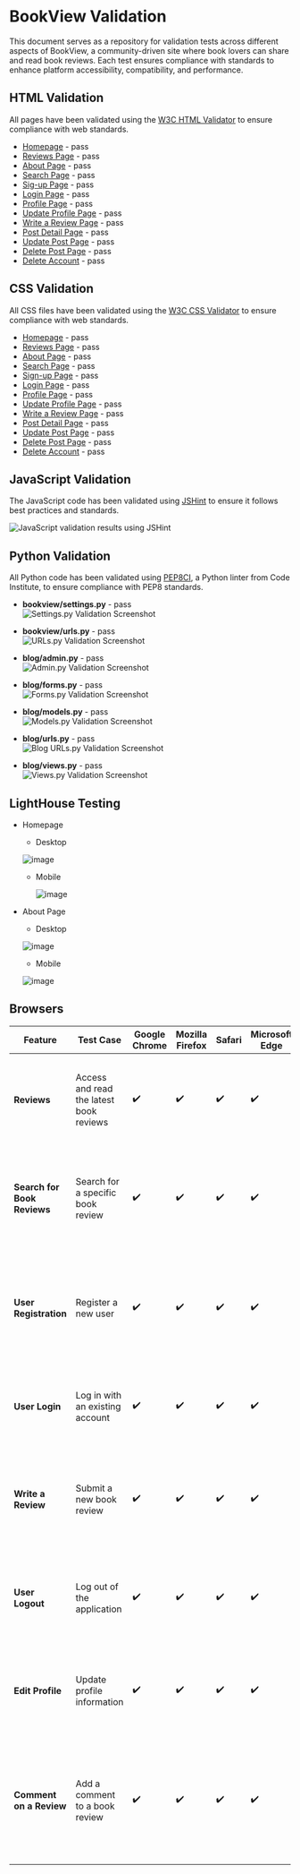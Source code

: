 # BookView Validation

This document serves as a repository for validation tests across different aspects of BookView, a community-driven site where book lovers can share and read book reviews. Each test ensures compliance with standards to enhance platform accessibility, compatibility, and performance.


## HTML Validation

All pages have been validated using the [W3C HTML Validator](https://validator.w3.org/) to ensure compliance with web standards.

- [Homepage](https://validator.w3.org/nu/?doc=https%3A%2F%2Fbookviewc-7148162b5406.herokuapp.com%2F) - pass
- [Reviews Page](https://validator.w3.org/nu/?doc=https%3A%2F%2Fbookviewc-7148162b5406.herokuapp.com%2Freviews%2F) - pass
- [About Page](https://validator.w3.org/nu/?doc=https%3A%2F%2Fbookviewc-7148162b5406.herokuapp.com%2Fabout%2F) - pass
- [Search Page](https://validator.w3.org/nu/?doc=https%3A%2F%2Fbookviewc-7148162b5406.herokuapp.com%2Fsearch%2F%3Fq%3Dharry) - pass
- [Sig-up Page](https://validator.w3.org/nu/?doc=https%3A%2F%2Fbookviewc-7148162b5406.herokuapp.com%2Fsignup%2F) - pass
- [Login Page](https://validator.w3.org/nu/?doc=https%3A%2F%2Fbookviewc-7148162b5406.herokuapp.com%2Flogin%2F) - pass
- [Profile Page](https://validator.w3.org/nu/?doc=https%3A%2F%2Fbookviewc-7148162b5406.herokuapp.com%2Fprofile%2Fbookview) - pass
- [Update Profile Page](https://validator.w3.org/nu/?doc=https%3A%2F%2Fbookviewc-7148162b5406.herokuapp.com%2Fprofile%2Fupdate%2F) - pass
- [Write a Review Page](https://validator.w3.org/nu/?doc=https%3A%2F%2Fbookviewc-7148162b5406.herokuapp.com%2Flogin%2F%3Fnext%3D%2Fwrite-review%2F) - pass
- [Post Detail Page](https://validator.w3.org/nu/?doc=https%3A%2F%2Fbookviewc-7148162b5406.herokuapp.com%2Fpost%2Fharry-potter-and-the-deathly-hallows-by-jk-rowling%2F) - pass
- [Update Post Page](https://validator.w3.org/nu/?doc=https%3A%2F%2Fbookviewc-7148162b5406.herokuapp.com%2Fpost%2Fharry-potter-and-the-philosophers-stone%2Fedit%2F) - pass
- [Delete Post Page](https://validator.w3.org/nu/?doc=https%3A%2F%2Fbookviewc-7148162b5406.herokuapp.com%2Fpost%2Fharry-potter-and-the-philosophers-stone%2Fdelete%2F) - pass
- [Delete Account](https://validator.w3.org/nu/?doc=https%3A%2F%2Fbookviewc-7148162b5406.herokuapp.com%2Faccount%2Fdelete%2F%3F) - pass

## CSS Validation

All CSS files have been validated using the [W3C CSS Validator](https://jigsaw.w3.org/css-validator/) to ensure compliance with web standards.

- [Homepage](https://jigsaw.w3.org/css-validator/validator?uri=https%3A%2F%2Fbookviewc-7148162b5406.herokuapp.com%2F&profile=css3svg&usermedium=all&warning=1&vextwarning=&lang=en) - pass
- [Reviews Page](https://jigsaw.w3.org/css-validator/validator?uri=https%3A%2F%2Fbookviewc-7148162b5406.herokuapp.com%2Freviews&profile=css3svg&usermedium=all&warning=1&vextwarning=&lang=en) - pass
- [About Page](https://jigsaw.w3.org/css-validator/validator?uri=https%3A%2F%2Fbookviewc-7148162b5406.herokuapp.com%2Fabout&profile=css3svg&usermedium=all&warning=1&vextwarning=&lang=en) - pass
- [Search Page](https://jigsaw.w3.org/css-validator/validator?uri=https%3A%2F%2Fbookviewc-7148162b5406.herokuapp.com%2Fsearch&profile=css3svg&usermedium=all&warning=1&vextwarning=&lang=en) - pass
- [Sign-up Page](https://jigsaw.w3.org/css-validator/validator?uri=https%3A%2F%2Fbookviewc-7148162b5406.herokuapp.com%2Fsignup&profile=css3svg&usermedium=all&warning=1&vextwarning=&lang=en) - pass
- [Login Page](https://jigsaw.w3.org/css-validator/validator?uri=https%3A%2F%2Fbookviewc-7148162b5406.herokuapp.com%2Flogin&profile=css3svg&usermedium=all&warning=1&vextwarning=&lang=en) - pass
- [Profile Page](https://jigsaw.w3.org/css-validator/validator?uri=https%3A%2F%2Fbookviewc-7148162b5406.herokuapp.com%2Fprofile%2Fbookview&profile=css3svg&usermedium=all&warning=1&vextwarning=&lang=en) - pass
- [Update Profile Page](https://jigsaw.w3.org/css-validator/validator?uri=https%3A%2F%2Fbookviewc-7148162b5406.herokuapp.com%2Fprofile%2Fupdate&profile=css3svg&usermedium=all&warning=1&vextwarning=&lang=en) - pass
- [Write a Review Page](https://jigsaw.w3.org/css-validator/validator?uri=https%3A%2F%2Fbookviewc-7148162b5406.herokuapp.com%2Fwrite-review&profile=css3svg&usermedium=all&warning=1&vextwarning=&lang=en) - pass
- [Post Detail Page](https://jigsaw.w3.org/css-validator/validator?uri=https%3A%2F%2Fbookviewc-7148162b5406.herokuapp.com%2Fpost%2Fharry-potter-and-the-deathly-hallows-by-jk-rowling%2F&profile=css3svg&usermedium=all&warning=1&vextwarning=&lang=en) - pass
- [Update Post Page](https://jigsaw.w3.org/css-validator/validator?uri=https%3A%2F%2Fbookviewc-7148162b5406.herokuapp.com%2Fpost%2Fharry-potter-and-the-philosophers-stone%2Fedit%2F&profile=css3svg&usermedium=all&warning=1&vextwarning=&lang=en) - pass
- [Delete Post Page](https://jigsaw.w3.org/css-validator/validator?uri=https%3A%2F%2Fbookviewc-7148162b5406.herokuapp.com%2Fpost%2Fharry-potter-and-the-philosophers-stone%2Fdelete%2F&profile=css3svg&usermedium=all&warning=1&vextwarning=&lang=en) - pass
- [Delete Account](https://jigsaw.w3.org/css-validator/validator?uri=https%3A%2F%2Fbookviewc-7148162b5406.herokuapp.com%2Faccount%2Fdelete%2F%3F&profile=css3svg&usermedium=all&warning=1&vextwarning=&lang=en) - pass


## JavaScript Validation

The JavaScript code has been validated using [JSHint](https://jshint.com/) to ensure it follows best practices and standards.

![JavaScript validation results using JSHint](https://github.com/user-attachments/assets/f00acdda-b8fb-47a7-8104-7bf514e7013b)


## Python Validation

All Python code has been validated using [PEP8CI](https://pep8ci.herokuapp.com/), a Python linter from Code Institute, to ensure compliance with PEP8 standards.

- **bookview/settings.py** - pass  
![Settings.py Validation Screenshot](https://github.com/user-attachments/assets/2fabf82b-b57c-4de5-b56a-91895344176b)

- **bookview/urls.py** - pass  
![URLs.py Validation Screenshot](https://github.com/user-attachments/assets/83e5f950-25d3-4a1e-b4c5-7c6ca5930940)

- **blog/admin.py** - pass  
![Admin.py Validation Screenshot](https://github.com/user-attachments/assets/c3fe99e7-60ae-4117-b8b7-0aa63fc2308f)

- **blog/forms.py** - pass  
![Forms.py Validation Screenshot](https://github.com/user-attachments/assets/acc537a9-5811-447b-8a94-c9edfc424cfa)

- **blog/models.py** - pass  
![Models.py Validation Screenshot](https://github.com/user-attachments/assets/77809cd1-e2da-45d1-bfe5-4b8034f5f600)

- **blog/urls.py** - pass  
![Blog URLs.py Validation Screenshot](https://github.com/user-attachments/assets/dd103b45-d4c3-4094-83dc-6d409a67813d)

- **blog/views.py** - pass  
![Views.py Validation Screenshot](https://github.com/user-attachments/assets/14dfcda5-b6e6-4587-840a-7b318098a2ca)


## LightHouse Testing 
- Homepage 

  - Desktop

   ![image](https://github.com/user-attachments/assets/8bd6d73b-9109-4311-bc59-d21369e6280b)

  - Mobile

    ![image](https://github.com/user-attachments/assets/3ef3d794-db47-4e96-a555-6954dd9582fb)


- About Page 

   - Desktop

    ![image](https://github.com/user-attachments/assets/b6398176-7d4d-4a57-bb6e-42cd9965d4f1)

   - Mobile

    ![image](https://github.com/user-attachments/assets/00514dca-4810-4d5e-a14a-f5c23744a305)





## Browsers

| **Feature**                | **Test Case**                             | **Google Chrome** | **Mozilla Firefox** | **Safari**         | **Microsoft Edge** | **Outcome**                                                                                                                 |
|----------------------------|-------------------------------------------|-------------------|---------------------|---------------------|---------------------|-----------------------------------------------------------------------------------------------------------------------------|
| **Reviews**      | Access and read the latest book reviews   | ✔️                | ✔️                  | ✔️                  | ✔️                  | Successfully redirects to the detailed view of the selected book review on all tested browsers.                            |
| **Search for Book Reviews**| Search for a specific book review         | ✔️                | ✔️                  | ✔️                  | ✔️                  | Displays relevant reviews with excerpts and "Read full post" links on all tested browsers.                                 |
| **User Registration**      | Register a new user                       | ✔️                | ✔️                  | ✔️                  | ✔️                  | User is registered, logged in, and redirected to the homepage across all tested browsers.                                  |
| **User Login**             | Log in with an existing account           | ✔️                | ✔️                  | ✔️                  | ✔️                  | User is logged in and redirected correctly on all tested browsers.                                                         |
| **Write a Review**         | Submit a new book review                  | ✔️                | ✔️                  | ✔️                  | ✔️                  | The review is saved and appears in the homepage review list across all tested browsers.                                    |
| **User Logout**            | Log out of the application                | ✔️                | ✔️                  | ✔️                  | ✔️                  | User is logged out and redirected to the login page in all tested browsers.                                                |
| **Edit Profile**           | Update profile information                | ✔️                | ✔️                  | ✔️                  | ✔️                  | Profile updates are saved and visible on the user’s profile page in all tested browsers.                                   |
| **Comment on a Review**    | Add a comment to a book review            | ✔️                | ✔️                  | ✔️                  | ✔️                  | The comment appears under the review with the user’s name and comment text on all tested browsers.                         |

